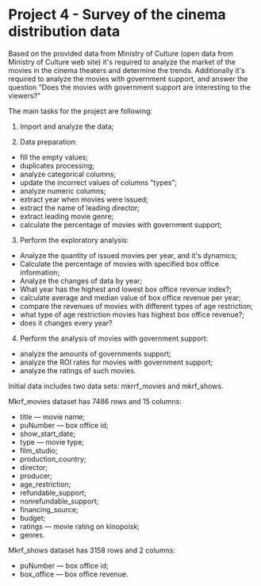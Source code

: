 # Project 4  - Survey of the cinema distribution data

Based on the provided data from Ministry of Culture (open data from Ministry of Culture web site) it's required to analyze the market of the movies in the cinema theaters and determine the trends. Additionally it's required to analyze the movies with government support, and answer the question "Does the movies with government support are interesting to the viewers?"


The main tasks for the project are following:
1) Import and analyze the data;

2) Data preparation:
- fill the empty values;
- duplicates processing;
- analyze categorical columns;
- update the incorrect values of columns "types";
- analyze numeric columns;
- extract year when movies were issued;
- extract the name of leading director;
- extract leading movie genre;
- calculate the percentage of movies with government support;

3) Perform the exploratory analysis: 
- Analyze the quantity of issued movies per year, and it's dynamics;
- Calculate the percentage of movies with specified box office information;
- Analyze the changes of data by year;
- What year has the highest and lowest box office revenue index?;
- calculate average and median value of box office revenue per year;
- compare the revenues of movies with different types of age restriction;
- what type of age restriction movies has highest box office revenue?;
- does it changes every year?

4) Perform the analysis of movies with government support:
- analyze the amounts of governments support;
- analyze the ROI rates for movies with government support;
- analyze the ratings of such movies.

Initial data includes two data sets: mkrrf_movies and mkrf_shows.

Mkrf_movies dataset has 7486 rows and 15 columns:
- title — movie name;
- puNumber — box office id;
- show_start_date;
- type — movie type;
- film_studio;
- production_country;
- director;
- producer;
- age_restriction;
- refundable_support;
- nonrefundable_support;
- financing_source;
- budget;
- ratings — movie rating on kinopoisk;
- genres.

Mkrf_shows dataset has 3158 rows and 2 columns:
- puNumber — box office id;
- box_office — box office revenue.